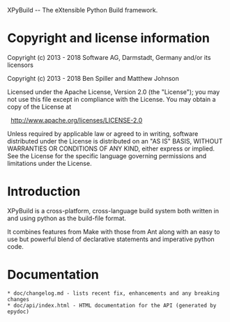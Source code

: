 XPyBuild -- The eXtensible Python Build framework.

Copyright and license information
=================================

Copyright (c) 2013 - 2018 Software AG, Darmstadt, Germany and/or its licensors

Copyright (c) 2013 - 2018 Ben Spiller and Matthew Johnson

Licensed under the Apache License, Version 2.0 (the "License");
you may not use this file except in compliance with the License.
You may obtain a copy of the License at

  http://www.apache.org/licenses/LICENSE-2.0

Unless required by applicable law or agreed to in writing, software
distributed under the License is distributed on an "AS IS" BASIS,
WITHOUT WARRANTIES OR CONDITIONS OF ANY KIND, either express or implied.
See the License for the specific language governing permissions and
limitations under the License.


Introduction
============

XPyBuild is a cross-platform, cross-language build system both written in and using python as the build-file format. 

It combines features from Make with those from Ant along with an easy to use but powerful blend of declarative statements and imperative python code.


Documentation
=============
	* doc/changelog.md - lists recent fix, enhancements and any breaking changes
	* doc/api/index.html - HTML documentation for the API (generated by epydoc)

